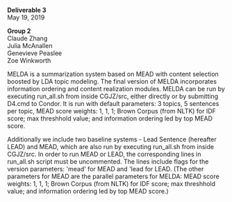 **Deliverable 3**<br>
May 19, 2019

**Group 2**<br>
Claude Zhang<br>
Julia McAnallen<br>
Genevieve Peaslee<br>
Zoe Winkworth<br>

MELDA is a summarization system based on MEAD with content selection boosted by LDA topic modeling. The final version of MELDA incorporates information ordering and content realization modules. MELDA can be run by executing run_all.sh from inside CGJZ/src, either directly or by submitting D4.cmd to Condor. It is run with default parameters: 3 topics, 5 sentences per topic, MEAD score weights: 1, 1, 1; Brown Corpus (from NLTK) for IDF score; max threshhold value; and information ordering led by top MEAD score.

Additionally we include two baseline systems - Lead Sentence (hereafter LEAD) and MEAD, which are also run by executing run_all.sh from inside CGJZ/src. In order to run MEAD or LEAD, the corresponding lines in run_all.sh script must be uncommented. The lines include flags for the version parameters: 'mead' for MEAD and 'lead for LEAD. (The other parameters for MEAD are the parallel parameters for MELDA: MEAD score weights: 1, 1, 1; Brown Corpus (from NLTK) for IDF score; max threshhold value; and information ordering led by top MEAD score.)
